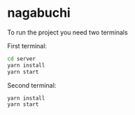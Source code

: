 # nagabuchi

To run the project you need two terminals

First terminal:

```bash
cd server
yarn install
yarn start
```

Second terminal:

```bash
yarn install
yarn start
```